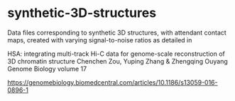 # synthetic-3D-structures

Data files corresponding to synthetic 3D structures, with attendant contact maps, created with varying signal-to-noise ratios as detailed in 

HSA: integrating multi-track Hi-C data for genome-scale reconstruction of 3D chromatin structure
Chenchen Zou, Yuping Zhang & Zhengqing Ouyang 
Genome Biology volume 17

https://genomebiology.biomedcentral.com/articles/10.1186/s13059-016-0896-1
